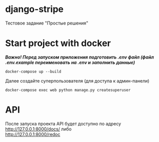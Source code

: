 # django-stripe
Тестовое задание "Простые решения"

# Start project with docker
***Важно! Перед запуском приложения подготовить .env файл (файл .env.example переименовать на .env и заполнить данные)***

```
docker-compose up --build
```
Далее создайте суперпользователя (для доступа к админ-панели)
```
docker-compose exec web python manage.py createsuperuser
```

# API
После запуска проекта API будет доступно по адресу
<br>http://127.0.0.1:8000/docs/ либо 
<br>http://127.0.0.1:8000/redoc
